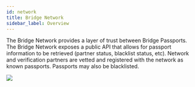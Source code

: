 ```yaml
---
id: network
title: Bridge Network
sidebar_label: Overview
---
```


The Bridge Network provides a layer of trust between Bridge Passports.  The Bridge Network exposes a public API that allows for passport information to be retrieved (partner status, blacklist status, etc).  Network and verification partners are vetted and registered with the network as known passports.  Passports may also be blacklisted.

<img class='centered' src='/img/network.png'></img>